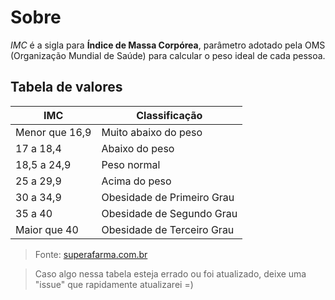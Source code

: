 # Sobre
_IMC_ é a sigla para **Índice de Massa Corpórea**, parâmetro adotado pela OMS (Organização Mundial de Saúde) para calcular o peso ideal de cada pessoa.

## Tabela de valores

|IMC| Classificação |
|--|--|
| Menor que 16,9 | Muito abaixo do peso |
| 17 a 18,4 | Abaixo do peso |
| 18,5 a 24,9 | Peso normal |
| 25 a 29,9 | Acima do peso |
| 30 a 34,9 | Obesidade de Primeiro Grau |
| 35 a 40 | Obesidade de Segundo Grau |
| Maior que 40 | Obesidade de Terceiro Grau |

> Fonte: [superafarma.com.br](https://superafarma.com.br)

> Caso algo nessa tabela esteja errado ou foi atualizado, deixe uma "issue" que rapidamente atualizarei =)